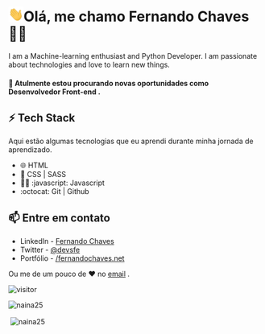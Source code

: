 # <img src="https://raw.githubusercontent.com/ABSphreak/ABSphreak/master/gifs/Hi.gif" width="30px">Olá, me chamo Fernando Chaves 👨‍💻

I am a Machine-learning enthusiast and Python Developer. I am passionate about technologies and love to learn new things.

#### 🔭 Atulmente estou procurando novas oportunidades como Desenvolvedor Front-end .


## ⚡ Tech Stack

Aqui estão algumas tecnologias que eu aprendi durante minha jornada de aprendizado.

* 🌐 HTML 
* 🎨 CSS | SASS
* 👨‍💻 :javascript: Javascript 
* :octocat: Git | Github


## 📫 Entre em contato
- LinkedIn - [Fernando Chaves](https://www.linkedin.com/in/fernandochavesfc/)
- Twitter - [@devsfe](https://twitter.com/devsfe)
- Portfólio - [/fernandochaves.net](https://fernandochaves.net/)

 Ou me de um pouco de  ♥ no [email](mailto:fernando.chaves16@hotmail.com) .



![visitor](https://visitor-badge.glitch.me/badge?page_id=devsfe/devsfe)

<p><img align="left" src="https://github-readme-stats.vercel.app/api/top-langs/?username=devsfe&layout=compact&theme=nightowl" alt="naina25" /></p>
<br \>
<p>&nbsp;<img align="center" src="https://github-readme-stats.vercel.app/api?username=devsfe&show_icons=true&theme=nightowl" alt="naina25" /></p>
